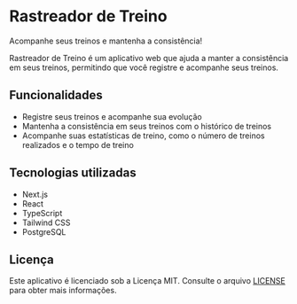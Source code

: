 # Rastreador de Treino

Acompanhe seus treinos e mantenha a consistência!

Rastreador de Treino é um aplicativo web que ajuda a manter a consistência em seus treinos, permitindo que você registre e acompanhe seus treinos.

## Funcionalidades

* Registre seus treinos e acompanhe sua evolução
* Mantenha a consistência em seus treinos com o histórico de treinos
* Acompanhe suas estatísticas de treino, como o número de treinos realizados e o tempo de treino

## Tecnologias utilizadas

* Next.js
* React
* TypeScript
* Tailwind CSS
* PostgreSQL

## Licença

Este aplicativo é licenciado sob a Licença MIT. Consulte o arquivo [LICENSE](LICENSE) para obter mais informações.
